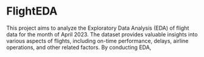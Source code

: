 # FlightEDA
This project aims to analyze the Exploratory Data Analysis (EDA) of flight data for the month of April 2023. The dataset provides valuable insights into various aspects of flights, including on-time performance, delays, airline operations, and other related factors. By conducting EDA,
